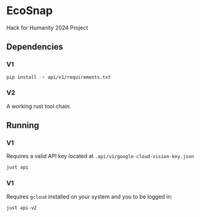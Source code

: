 # EcoSnap
Hack for Humanity 2024 Project

## Dependencies
### V1
```bash
pip install -r api/v1/requirements.txt
```
### V2
A working rust tool chain.

## Running
### V1
Requires a valid API key located at `.api/v1/google-cloud-vision-key.json`
```bash
just api
```
### V1
Requires `gcloud` installed on your system and you to be logged in:
```bash
just api-v2
```
